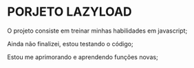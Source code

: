 <h1>PORJETO LAZYLOAD</h1>
<p>O projeto consiste em treinar minhas habilidades em javascript;</p>
<p>Ainda não finalizei, estou testando o código;</p>
<p>Estou me aprimorando e aprendendo funções novas;</p>
